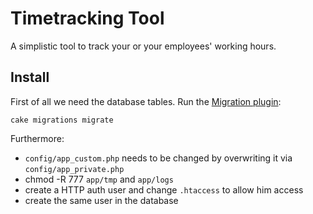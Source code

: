 # Timetracking Tool
A simplistic tool to track your or your employees' working hours.

## Install
First of all we need the database tables.
Run the [Migration plugin](https://github.com/cakephp/migrations):
```
cake migrations migrate
```

Furthermore:
* `config/app_custom.php` needs to be changed by overwriting it via `config/app_private.php`
* chmod -R 777 `app/tmp` and `app/logs`
* create a HTTP auth user and change `.htaccess` to allow him access
* create the same user in the database
